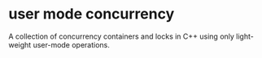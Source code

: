 # user mode concurrency
A collection of concurrency containers and locks in C++ using only light-weight user-mode operations.

